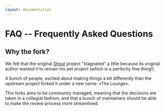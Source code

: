 ```yaml
---
layout: documentation
---
```


# FAQ -- Frequently Asked Questions

## Why the fork?

We felt that the original [Shout](https://github.com/erming/shout) project
"stagnated" a little because its original author wanted it to remain his pet
project (which is a perfectly fine thing!).

A bunch of people, excited about making things a bit differently than the upstream
project forked it under a new name: «The Lounge».

This forks aims to be community managed, meaning that the decisions are taken
in a collegial fashion, and that a bunch of maintainers should be able to make
the review process more streamlined.

